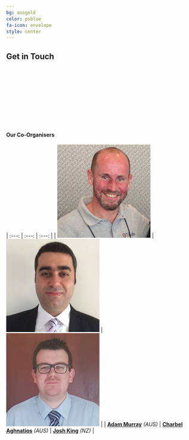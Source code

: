 ```yaml
---
bg: ausgold
color: psblue
fa-icon: envelope
style: center
---
```


## Get in Touch

<a target="_blank" href="https://www.meetup.com/ANZ-PowerShell-UserGroup"><span class="fa fa-meetup" style="font-size:100px"></span></a>&nbsp;&nbsp;&nbsp;
<a target="_blank" href="https://twitter.com/ANZPSUG"><span class="fa fa-twitter" style="font-size:100px"></span></a>&nbsp;&nbsp;&nbsp;
<a target="_blank" href="https://www.youtube.com/channel/UClRQsf19txno-C6GeJnLsew"><span class="fa fa-youtube" style="font-size:100px"></span></a>

&nbsp;
&nbsp;

#### Our Co-Organisers

|     :---:      |     :---:      |     :---:      |
| <a target="_blank" href="https://twitter.com/muzzar78"><img src='/img/adam.png' /></a> | <a target="_blank" href="https://twitter.com/Charbs_Security"><img src='/img/charbs.png' /></a>  | <a target="_blank" href="https://twitter.com/WindosNZ"><img src='/img/josh.png' /></a>  |
| <a target="_blank" href="https://twitter.com/muzzar78">**Adam Murray**</a> *(AUS)*     | <a target="_blank" href="https://twitter.com/Charbs_Security">**Charbel Aghnatios**</a> *(AUS)*  | <a target="_blank" href="https://twitter.com/WindosNZ">**Josh King**</a> *(NZ)*         |
